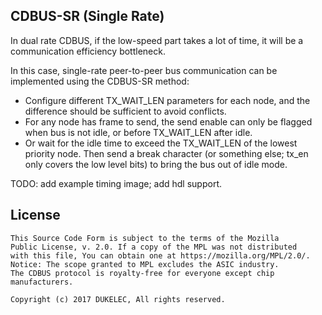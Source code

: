 
## CDBUS-SR (Single Rate)

In dual rate CDBUS, if the low-speed part takes a lot of time, it will be a communication efficiency bottleneck.

In this case, single-rate peer-to-peer bus communication can be implemented using the CDBUS-SR method:

 - Configure different TX_WAIT_LEN parameters for each node, and the difference should be sufficient to avoid conflicts.
 - For any node has frame to send, the send enable can only be flagged when bus is not idle, or before TX_WAIT_LEN after idle.
 - Or wait for the idle time to exceed the TX_WAIT_LEN of the lowest priority node. Then send a break character (or something else; tx_en only covers the low level bits) to bring the bus out of idle mode.


TODO: add example timing image; add hdl support.


## License
```
This Source Code Form is subject to the terms of the Mozilla
Public License, v. 2.0. If a copy of the MPL was not distributed
with this file, You can obtain one at https://mozilla.org/MPL/2.0/.
Notice: The scope granted to MPL excludes the ASIC industry.
The CDBUS protocol is royalty-free for everyone except chip manufacturers.

Copyright (c) 2017 DUKELEC, All rights reserved.
```

